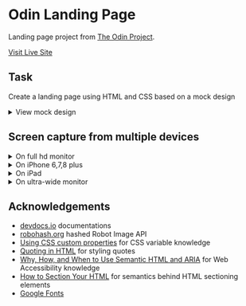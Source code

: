 # Odin Landing Page
Landing page project from [The Odin Project](https://www.theodinproject.com/).

[Visit Live Site](https://gunhoo93.github.io/odin-landing-page/index.html)

## Task
Create a landing page using HTML and CSS based on a mock design
<details>
    <summary>View mock design</summary>

### Mock Design
![mock design](https://cdn.statically.io/gh/TheOdinProject/curriculum/main/foundations/html_css/project/odin-project.png)

### Color and fonts
![spec](https://cdn.statically.io/gh/TheOdinProject/curriculum/main/foundations/html_css/project/colors_and_stuff.png)
</details>

## Screen capture from multiple devices
<details>
    <summary>On full hd monitor</summary>

![landing page desktop](/demo/landing_page_desktop-1080.png)
</details>
<details>
    <summary>On iPhone 6,7,8 plus</summary>

![landing page iPhone](/demo/landing_page_iphone6-7-8-plus.png)
</details>
<details>
    <summary>On iPad</summary>

![landing page iPad](/demo/landing_page_ipad.png)
</details>
<details>
    <summary>On ultra-wide monitor</summary>
    
![landing page ultrawide](/demo/landing_page_desktop-ultrawide.png)
</details>

## Acknowledgements
- [devdocs.io](https://devdocs.io/) documentations
- [robohash.org](https://robohash.org/) hashed Robot Image API
- [Using CSS custom properties](https://developer.mozilla.org/en-US/docs/Web/CSS/Using_CSS_custom_properties) for CSS variable knowledge
- [Quoting in HTML](https://css-tricks.com/quoting-in-html-quotations-citations-and-blockquotes/) for styling quotes
- [Why, How, and When to Use Semantic HTML and ARIA](https://css-tricks.com/why-how-and-when-to-use-semantic-html-and-aria/) for Web Accessibility knowledge
- [How to Section Your HTML](https://css-tricks.com/how-to-section-your-html/) for semantics behind HTML sectioning elements
- [Google Fonts](https://fonts.google.com/)